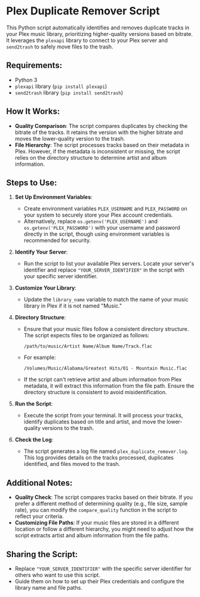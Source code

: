 # Plex Duplicate Remover Script

This Python script automatically identifies and removes duplicate tracks in your Plex music library, prioritizing higher-quality versions based on bitrate. It leverages the `plexapi` library to connect to your Plex server and `send2trash` to safely move files to the trash.

## Requirements:
- Python 3
- `plexapi` library (`pip install plexapi`)
- `send2trash` library (`pip install send2trash`)

## How It Works:
- **Quality Comparison**: The script compares duplicates by checking the bitrate of the tracks. It retains the version with the higher bitrate and moves the lower-quality version to the trash.
- **File Hierarchy**: The script processes tracks based on their metadata in Plex. However, if the metadata is inconsistent or missing, the script relies on the directory structure to determine artist and album information.

## Steps to Use:

1. **Set Up Environment Variables**:
   - Create environment variables `PLEX_USERNAME` and `PLEX_PASSWORD` on your system to securely store your Plex account credentials.
   - Alternatively, replace `os.getenv('PLEX_USERNAME')` and `os.getenv('PLEX_PASSWORD')` with your username and password directly in the script, though using environment variables is recommended for security.

2. **Identify Your Server**:
   - Run the script to list your available Plex servers. Locate your server's identifier and replace `"YOUR_SERVER_IDENTIFIER"` in the script with your specific server identifier.

3. **Customize Your Library**:
   - Update the `library_name` variable to match the name of your music library in Plex if it is not named "Music."

4. **Directory Structure**:
   - Ensure that your music files follow a consistent directory structure. The script expects files to be organized as follows:
     ```
     /path/to/music/Artist Name/Album Name/Track.flac
     ```
   - For example:
     ```
     /Volumes/Music/Alabama/Greatest Hits/01 - Mountain Music.flac
     ```

   - If the script can't retrieve artist and album information from Plex metadata, it will extract this information from the file path. Ensure the directory structure is consistent to avoid misidentification.

5. **Run the Script**:
   - Execute the script from your terminal. It will process your tracks, identify duplicates based on title and artist, and move the lower-quality versions to the trash.

6. **Check the Log**:
   - The script generates a log file named `plex_duplicate_remover.log`. This log provides details on the tracks processed, duplicates identified, and files moved to the trash.

## Additional Notes:
- **Quality Check**: The script compares tracks based on their bitrate. If you prefer a different method of determining quality (e.g., file size, sample rate), you can modify the `compare_quality` function in the script to reflect your criteria.
- **Customizing File Paths**: If your music files are stored in a different location or follow a different hierarchy, you might need to adjust how the script extracts artist and album information from the file paths.

## Sharing the Script:
- Replace `"YOUR_SERVER_IDENTIFIER"` with the specific server identifier for others who want to use this script.
- Guide them on how to set up their Plex credentials and configure the library name and file paths.
